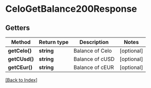 # CeloGetBalance200Response

## Getters

Method | Return type | Description | Notes
------------ | ------------- | ------------- | -------------
**getCelo()** | **string** | Balance of Celo | [optional]
**getCUsd()** | **string** | Balance of cUSD | [optional]
**getCEur()** | **string** | Balance of cEUR | [optional]

[[Back to Index]](../index.md)
